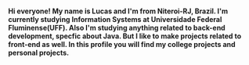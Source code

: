 
<h4> Hi everyone! My name is Lucas and I'm from Niteroi-RJ, Brazil. I'm currently studying Information Systems at Universidade Federal Fluminense(UFF). Also I'm studying anything related to back-end development, specfic about Java. But I like to make projects related to front-end as well. In this profile you will find my college projects and personal projects.</h4> 
